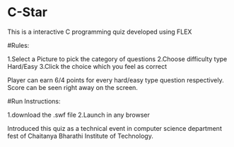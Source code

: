 # C-Star 

This is a interactive C programming quiz developed using FLEX 

#Rules:

1.Select a Picture to pick the category of questions
2.Choose difficulty type Hard/Easy
3.Click the choice which you feel as correct 

Player can earn 6/4 points for every hard/easy type question respectively. Score can be seen right away on the screen.

#Run Instructions:

1.download the .swf file
2.Launch in any browser

Introduced this quiz as a technical event in computer science department fest of Chaitanya Bharathi Institute of Technology.

